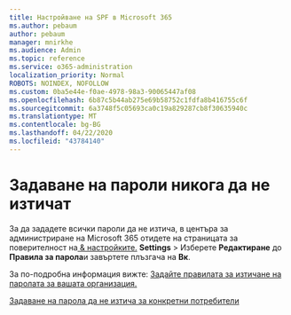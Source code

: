 ```yaml
---
title: Настройване на SPF в Microsoft 365
ms.author: pebaum
author: pebaum
manager: mnirkhe
ms.audience: Admin
ms.topic: reference
ms.service: o365-administration
localization_priority: Normal
ROBOTS: NOINDEX, NOFOLLOW
ms.custom: 0ba5e44e-f0ae-4978-98a3-90065447af08
ms.openlocfilehash: 6b87c5b44ab275e69b58752c1fdfa8b416755c6f
ms.sourcegitcommit: 6a3748f5c05693ca0c19a829287cb8f30635940c
ms.translationtype: MT
ms.contentlocale: bg-BG
ms.lasthandoff: 04/22/2020
ms.locfileid: "43784140"
---
```

# <a name="set-passwords-to-never-expire"></a>Задаване на пароли никога да не изтичат 

За да зададете всички пароли да не изтича, в центъра за администриране на Microsoft 365 отидете на страницата за поверителност на[ &amp; настройките.](https://portal.office.com/adminportal/home#/settings/security) **Settings** >  Изберете **Редактиране** до **Правила за парола**и завъртете плъзгача на **Вк**.
  
За по-подробна информация вижте: [Задайте правилата за изтичане на паролата за вашата организация.](https://docs.microsoft.com/office365/admin/manage/set-password-expiration-policy)
  
[Задаване на парола да не изтича за конкретни потребители](https://docs.microsoft.com/office365/admin/add-users/set-password-to-never-expire)
  
